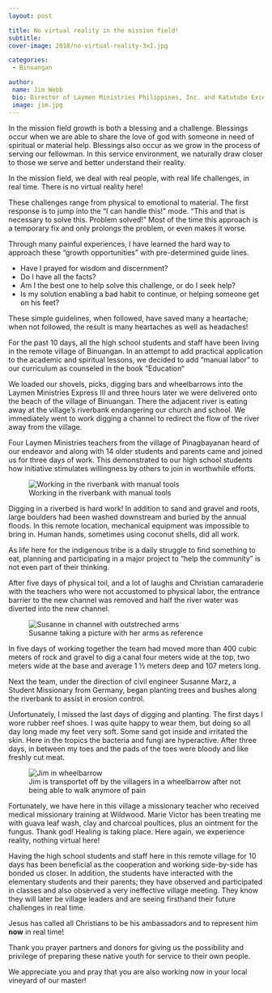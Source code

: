 ```yaml
---
layout: post

title: No virtual reality in the mission field!
subtitle:
cover-image: 2018/no-virtual-reality-3x1.jpg

categories:
 - Binuangan

author:
 name: Jim Webb
 bio: Director of Laymen Ministries Philippines, Inc. and Katutubo Excel Schools, Inc.
 image: jim.jpg
---
```


In the mission field growth is both a blessing and a challenge. Blessings occur when we are able to share the love of god with someone in need of spiritual or material help. Blessings also occur as we grow in the process of serving our fellowman. In this service environment, we naturally draw closer to those we serve and better understand their reality.

In the mission field, we deal with real people, with real life challenges, in real time. There is no virtual reality here!

These challenges range from physical to emotional to material. The first response is to jump into the “I can handle this!” mode. “This and that is necessary to solve this. Problem solved!” Most of the time this approach is a temporary fix and only prolongs the problem, or even makes it worse.

Through many painful experiences, I have learned the hard way to approach these “growth opportunities” with pre-determined guide lines.

* Have I prayed for wisdom and discernment?
* Do I have all the facts?
* Am I the best one to help solve this challenge, or do I seek help?
* Is my solution enabling a bad habit to continue, or helping someone get on his feet?

These simple guidelines, when followed, have saved many a heartache; when not followed, the result is many heartaches as well as headaches!

For the past 10 days, all the high school students and staff have been living in the remote village of Binuangan. In an attempt to add practical application to the academic and spiritual lessons, we decided to add “manual labor” to our curriculum as counseled in the book “Education“

We loaded our shovels, picks, digging bars and wheelbarrows into the Laymen Ministries Express III and three hours later we were delivered onto the beach of the village of Binuangan. There the adjacent river is eating away at the village’s riverbank endangering our church and school. We immediately went to work digging a channel to redirect the flow of the river away from the village.

Four Laymen Ministries teachers from the village of Pinagbayanan heard of our endeavor and along with 14 older students and parents came and joined us for three days of work. This demonstrated to our high school students how initiative stimulates willingness by others to join in worthwhile efforts.

<figure class="c-figure c-figure--right">
    <img class="u-zoom u-zoom--2x u-zoom--right" alt="Working in the riverbank with manual tools" src="{{site.img_dir}}/2018/working-in-the-riverbank-1x1.jpg">
    <figcaption>Working in the riverbank with manual tools</figcaption>
</figure>
Digging in a riverbed is hard work! In addition to sand and gravel and roots, large boulders had been washed downstream and buried by the annual floods. In this remote location, mechanical equipment was impossible to bring in. Human hands, sometimes using coconut shells, did all work.

As life here for the indigenous tribe is a daily struggle to find something to eat, planning and participating in a major project to “help the community” is not even part of their thinking.

After five days of physical toil, and a lot of laughs and Christian camaraderie with the teachers who were not accustomed to physical labor, the entrance barrier to the new channel was removed and half the river water was diverted into the new channel.

<figure class="c-figure c-figure--left">
    <img class="u-zoom u-zoom--2x u-zoom--left" alt="Susanne in channel with outstreched arms" src="{{site.img_dir}}/2018/susanne-in-channel-1x1.jpg">
    <figcaption>Susanne taking a picture with her arms as reference</figcaption>
</figure>
In five days of working together the team had moved more than 400 cubic meters of rock and gravel to dig a canal four meters wide at the top, two meters wide at the base and average 1 ½ meters deep and 107 meters long.

Next the team, under the direction of civil engineer Susanne Marz, a Student Missionary from Germany, began planting trees and bushes along the riverbank to assist in erosion control.

Unfortunately, I missed the last days of digging and planting. The first days I wore rubber reef shoes. I was quite happy to wear them, but doing so all day long made my feet very soft. Some sand got inside and irritated the skin. Here in the tropics the bacteria and fungi are hyperactive. After three days, in between my toes and the pads of the toes were bloody and like freshly cut meat.

<figure class="c-figure">
    <img class="u-zoom u-zoom--2x" alt="Jim in wheelbarrow" src="{{site.img_dir}}/2018/jim-in-wheelbarrow-16x9.jpg">
    <figcaption>Jim is transportet off by the villagers in a wheelbarrow after not being able to walk anymore of pain</figcaption>
</figure>

Fortunately, we have here in this village a missionary teacher who received medical missionary training at Wildwood. Marie Victor has been treating me with guava leaf wash, clay and charcoal poultices, plus an ointment for the fungus. Thank god! Healing is taking place. Here again, we experience reality, nothing virtual here!

Having the high school students and staff here in this remote village for 10 days has been beneficial as the cooperation and working side-by-side has bonded us closer. In addition, the students have interacted with the elementary students and their parents; they have observed and participated in classes and also observed a very ineffective village meeting. They know they will later be village leaders and are seeing firsthand their future challenges in real time.

Jesus has called all Christians to be his ambassadors and to represent him **now** in real time!

Thank you prayer partners and donors for giving us the possibility and privilege of preparing these native youth for service to their own people.

We appreciate you and pray that you are also working now in your local vineyard of our master!



